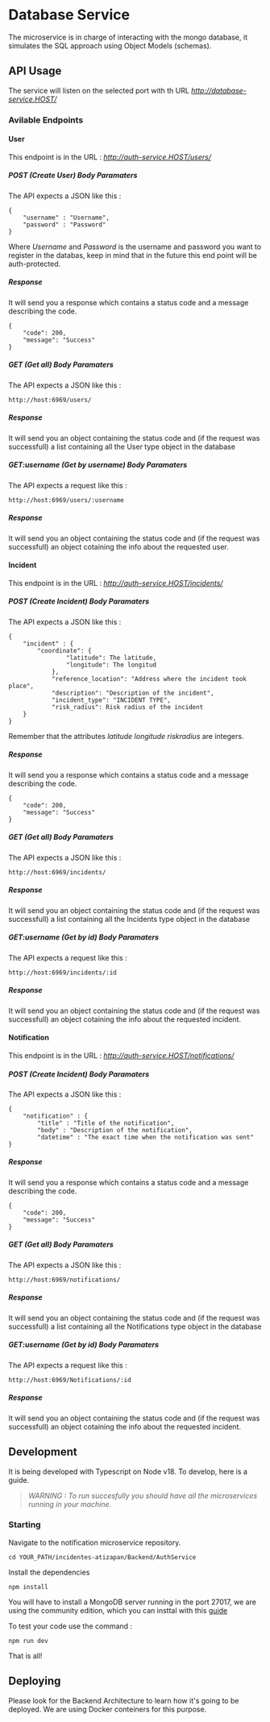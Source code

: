 # Database Service
The microservice is in charge of interacting with the mongo database, it simulates the SQL approach using Object Models (schemas).  

## API Usage
The service will listen on the selected port with th URL _http://database-service.HOST/_

### Avilable Endpoints

#### User  
This endpoint is in the URL :  _http://auth-service.HOST/users/_


##### POST (Create User) Body Paramaters 
The API expects a JSON like this : 

```
{
	"username" : "Username",
	"password" : "Password"
}
```

Where _Username_ and _Password_ is the username and password you want to register in the databas, keep in mind that in the future this end point will be auth-protected.

##### Response 
It will send you a response which contains a status code and a message describing the code.

```
{
	"code": 200,
	"message": "Success"
}
```
##### GET (Get all) Body Paramaters 
The API expects a JSON like this : 

`http://host:6969/users/`

##### Response 
It will send you an object containing the status code and (if the request was successfull) a list containing all the User type object in the database

##### GET:username (Get by username) Body Paramaters 
The API expects a request like this : 

`http://host:6969/users/:username`

##### Response 
It will send you an object containing the status code and (if the request was successfull) an object cotaining the info about the requested user. 

#### Incident 
This endpoint is in the URL :  _http://auth-service.HOST/incidents/_


##### POST (Create Incident) Body Paramaters 
The API expects a JSON like this : 

```
{
	"incident" : {
		"coordinate": {
				"latitude": The latitude,
				"longitude": The longitud
			},
			"reference_location": "Address where the incident took place",
			"description": "Description of the incident",
			"incident_type": "INCIDENT TYPE",
			"risk_radius": Risk radius of the incident
	}
}
```

Remember that the attributes _latitude longitude riskradius_ are integers.

##### Response 
It will send you a response which contains a status code and a message describing the code.

```
{
	"code": 200,
	"message": "Success"
}
```
##### GET (Get all) Body Paramaters 
The API expects a JSON like this : 

`http://host:6969/incidents/`

##### Response 
It will send you an object containing the status code and (if the request was successfull) a list containing all the Incidents type object in the database

##### GET:username (Get by id) Body Paramaters 
The API expects a request like this : 

`http://host:6969/incidents/:id`

##### Response 
It will send you an object containing the status code and (if the request was successfull) an object cotaining the info about the requested incident. 

#### Notification 
This endpoint is in the URL :  _http://auth-service.HOST/notifications/_


##### POST (Create Incident) Body Paramaters 
The API expects a JSON like this : 

```
{
	"notification" : {
		"title" : "Title of the notification",
		"body" : "Description of the notification",
		"datetime" : "The exact time when the notification was sent"
}
```

##### Response 
It will send you a response which contains a status code and a message describing the code.

```
{
	"code": 200,
	"message": "Success"
}
```
##### GET (Get all) Body Paramaters 
The API expects a JSON like this : 

`http://host:6969/notifications/`

##### Response 
It will send you an object containing the status code and (if the request was successfull) a list containing all the Notifications type object in the database

##### GET:username (Get by id) Body Paramaters 
The API expects a request like this : 

`http://host:6969/Notifications/:id`

##### Response 
It will send you an object containing the status code and (if the request was successfull) an object cotaining the info about the requested incident. 


## Development
It is being developed with Typescript on Node v18. To develop, here is a guide.

> _WARNING : To run succesfully you should have all the microservices running in your machine._

### Starting
Navigate to the notification microservice repository.

`cd YOUR_PATH/incidentes-atizapan/Backend/AuthService`

Install the dependencies

`npm install`

You will have to install a MongoDB server running in the port 27017, we are using the community edition, which you can insttal with this [guide](https://www.mongodb.com/try/download/community2)

To test your code use the command :

`npm run dev`

That is all!

## Deploying

Please look for the Backend Architecture to learn how it's going to be deployed. We are using Docker conteiners for this purpose.
